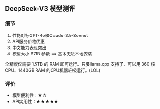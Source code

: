 ## DeepSeek-V3 模型测评

### 细节

1. 性能对标GPT-4o和Claude-3.5-Sonnet
2. API服务价格优惠
3. 中文能力表现突出
4. 模型大小 671B 参数 ==> 基本无法本地安装
   
全精度仅需要 1.5TB 的 RAM 即可运行。只要llama.cpp 支持了，可以用 360 核CPU、1440GB RAM 的CPU机器轻松运行。(LOL)

### 评价

+ 模型便利性：★☆
+ API实用性：★★★★★

